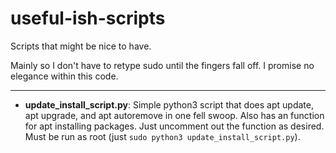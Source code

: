 # useful-ish-scripts
Scripts that might be nice to have.

Mainly so I don't have to retype sudo until the fingers fall off.
I promise no elegance within this code.

___
- __update_install_script.py__: Simple python3 script that does apt update, apt upgrade, and apt autoremove in one fell swoop. Also has an function for apt installing packages. Just uncomment out the function as desired. Must be run as root (just `sudo python3 update_install_script.py`).
